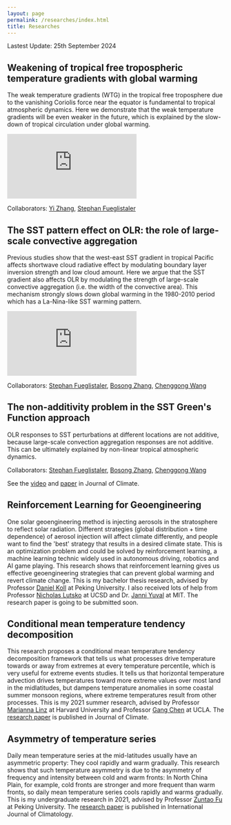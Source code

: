 ```yaml
---
layout: page
permalink: /researches/index.html
title: Researches
---
```


Lastest Update: 25th September 2024


## Weakening of tropical free tropospheric temperature gradients with global warming
The weak temperature gradients (WTG) in the tropical free troposphere due to the vanishing Coriolis force near the equator is fundamental to tropical atmospheric dynamics. Here we demonstrate that the weak temperature gradients will be even weaker in the future, which is explained by the slow-down of tropical circulation under global warming.

![weaker_T500_gradient.pdf](https://heng-quan.github.io/figures/weaker_T500_gradient.pdf)

Collaborators: [Yi Zhang](https://yzhang-aos.github.io), [Stephan Fueglistaler](https://fueglistaler.princeton.edu)


## The SST pattern effect on OLR: the role of large-scale convective aggregation
Previous studies show that the west-east SST gradient in tropical Pacific affects shortwave cloud radiative effect by modulating boundary layer inversion strength and low cloud amount. Here we argue that the SST gradient also affects OLR by modulating the strength of large-scale convective aggregation (i.e. the width of the convective area). This mechanism strongly slows down global warming in the 1980-2010 period which has a La-Nina-like SST warming pattern.

![SST_pattern_effect.pdf](https://heng-quan.github.io/figures/SST_pattern_effect.pdf)

Collaborators: [Stephan Fueglistaler](https://fueglistaler.princeton.edu), [Bosong Zhang](https://scholar.google.com/citations?hl=en&user=fe0ePl0AAAAJ&view_op=list_works&sortby=pubdate), [Chenggong Wang](https://chenggongwang.github.io)


## The non-additivity problem in the SST Green's Function approach
OLR responses to SST perturbations at different locations are not additive, because large-scale convection aggregation responses are not additive. This can be ultimately explained by non-linear tropical atmospheric dynamics. 

Collaborators: [Stephan Fueglistaler](https://fueglistaler.princeton.edu), [Bosong Zhang](https://scholar.google.com/citations?hl=en&user=fe0ePl0AAAAJ&view_op=list_works&sortby=pubdate), [Chenggong Wang](https://chenggongwang.github.io)

See the [video](https://heng-quan.github.io/file/AGU2023_Quan_video.mp4) and [paper](https://journals.ametsoc.org/view/journals/clim/aop/JCLI-D-23-0539.1/JCLI-D-23-0539.1.xml) in Journal of Climate. 


## Reinforcement Learning for Geoengineering
One solar geoengineering method is injecting aerosols in the stratosphere to reflect solar radiation. Different strategies (global distribution + time dependence) of aerosol injection will affect climate differently, and people want to find the 'best' strategy that results in a desired climate state. This is an optimization problem and could be solved by reinforcement learning, a machine learning technic widely used in autonomous driving, robotics and AI game playing. This research shows that reinforcement learning gives us effective geoengineering strategies that can prevent global warming and revert climate change. This is my bachelor thesis research, advised by Professor [Daniel Koll](https://danielkoll.github.io) at Peking University. I also received lots of help from Professor [Nicholas Lutsko](https://nicklutsko.github.io) at UCSD and Dr. [Janni Yuval](https://yaniyuval.wixsite.com/janniy) at MIT. The research paper is going to be submitted soon.


## Conditional mean temperature tendency decomposition
This research proposes a conditional mean temperature tendency decomposition framework that tells us what processes drive temperature towards or away from extremes at every temperature percentile, which is very useful for extreme events studies. It tells us that horizontal temperature advection drives temperatures toward more extreme values over most land in the midlatitudes, but dampens temperature anomalies in some coastal summer monsoon regions, where extreme temperatures result from other processes. This is my 2021 summer research, advised by Professor [Marianna Linz](https://eps.harvard.edu/people/marinna-katherine-linz) at Harvard University and Professor [Gang Chen](http://gchenpu.com) at UCLA. The [research paper](https://journals.ametsoc.org/view/journals/clim/aop/JCLI-D-22-0556.1/JCLI-D-22-0556.1.xml) is published in Journal of Climate.


## Asymmetry of temperature series
Daily mean temperature series at the mid-latitudes usually have an asymmetric property: They cool rapidly and warm gradually. This research shows that such temperature asymmetry is due to the asymmetry of frequency and intensity between cold and warm fronts: In North China Plain, for example, cold fronts are stronger and more frequent than warm fronts, so daily mean temperature series cools rapidly and warms gradually. This is my undergraduate research in 2021, advised by Professor [Zuntao Fu](https://www.researchgate.net/profile/Zuntao-Fu) at Peking University. The [research paper](https://rmets.onlinelibrary.wiley.com/doi/full/10.1002/joc.7338) is published in International Journal of Climatology.
